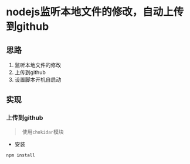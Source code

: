 # nodejs监听本地文件的修改，自动上传到github

## 思路

1. 监听本地文件的修改
2. 上传到github
3. 设置脚本开机自启动

## 实现

### 上传到github

> ​	使用`chokidar`模块

- 安装

```bash
npm install 
```

